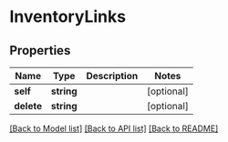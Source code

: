 # InventoryLinks

## Properties
Name | Type | Description | Notes
------------ | ------------- | ------------- | -------------
**self** | **string** |  | [optional] 
**delete** | **string** |  | [optional] 

[[Back to Model list]](../README.md#documentation-for-models) [[Back to API list]](../README.md#documentation-for-api-endpoints) [[Back to README]](../README.md)


